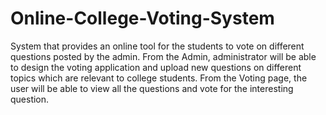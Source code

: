 # Online-College-Voting-System
System that provides an online tool for the students to vote on different questions posted by the admin.
From the Admin, administrator will be able to design the voting application and upload new questions on different topics which are relevant to college students. 
From the Voting page, the user will be able to view all the questions and vote for the interesting question.
